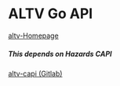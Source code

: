 # ALTV Go API

[altv-Homepage](https://altv.mp/)

##### This depends on Hazards CAPI
[altv-capi (Gitlab)](https://gitlab.com/7Hazard/altv-capi)